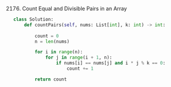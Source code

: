 2176. Count Equal and Divisible Pairs in an Array

```python
class Solution:
    def countPairs(self, nums: List[int], k: int) -> int:
        
        count = 0
        n = len(nums)

        for i in range(n):
            for j in range(i + 1, n):
                if nums[i] == nums[j] and i * j % k == 0:
                    count += 1

        return count
```
